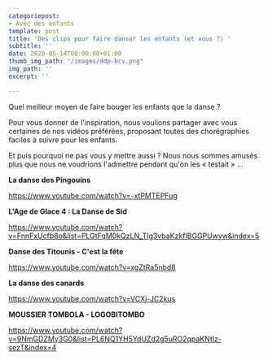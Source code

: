 ```yaml
---
categoriepost:
- Avec des enfants
template: post
title: 'Des clips pour faire danser les enfants (et vous ?) '
subtitle: ''
date: 2020-05-14T00:00:00+01:00
thumb_img_path: "/images/ddp-bcv.png"
img_path: ''
excerpt: ''

---
```

Quel meilleur moyen de faire bouger les enfants que la danse ?

Pour vous donner de l'inspiration, nous voulions partager avec vous certaines de nos vidéos préférées, proposant toutes des chorégraphies faciles à suivre pour les enfants.

Et puis pourquoi ne pas vous y mettre aussi ? Nous nous sommes amusés plus que nous ne voudrions l'admettre pendant qu'on les « testait » ...

**La danse des Pingouins**

https://www.youtube.com/watch?v=-xtPMTEPFug

**L'Age de Glace 4 : La Danse de Sid**

https://www.youtube.com/watch?v=FnnFxUcfb8o&list=PLGtFqM0kQzLN_TIg3vbaKzkfIBGGPUwyw&index=5

**Danse des Titounis - C'est la fête**

https://www.youtube.com/watch?v=xgZtRa5nbd8

**La danse des canards**

https://www.youtube.com/watch?v=VCXj-JC2kus

**MOUSSIER TOMBOLA - LOGOBITOMBO**

https://www.youtube.com/watch?v=9NmGDZMy3G0&list=PL6NQ1YH5YdUZd2g5uRO2qpaKNtIz-sezT&index=4